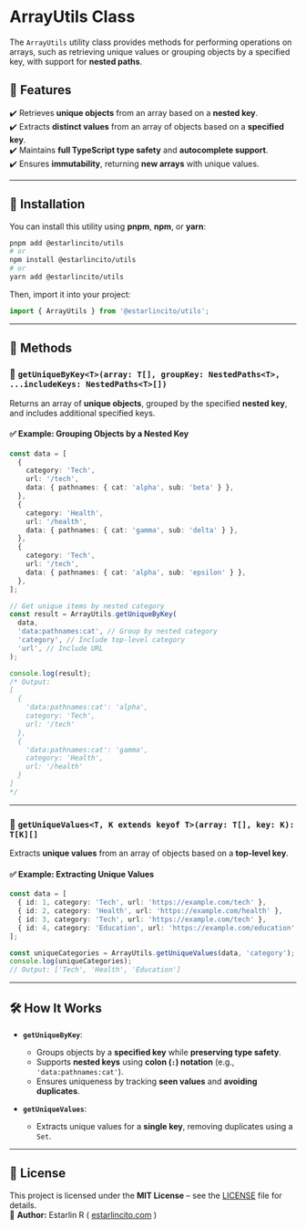 # ArrayUtils Class

The `ArrayUtils` utility class provides methods for performing operations on arrays, such as retrieving unique values or grouping objects by a specified key, with support for **nested paths**.

## 📌 Features

✔️ Retrieves **unique objects** from an array based on a **nested key**.  
✔️ Extracts **distinct values** from an array of objects based on a **specified key**.  
✔️ Maintains **full TypeScript type safety** and **autocomplete support**.  
✔️ Ensures **immutability**, returning **new arrays** with unique values.

---

## 🚀 Installation

You can install this utility using **pnpm**, **npm**, or **yarn**:

```bash
pnpm add @estarlincito/utils
# or
npm install @estarlincito/utils
# or
yarn add @estarlincito/utils
```

Then, import it into your project:

```ts
import { ArrayUtils } from '@estarlincito/utils';
```

---

## 📖 Methods

### 🔹 `getUniqueByKey<T>(array: T[], groupKey: NestedPaths<T>, ...includeKeys: NestedPaths<T>[])`

Returns an array of **unique objects**, grouped by the specified **nested key**, and includes additional specified keys.

#### ✅ Example: Grouping Objects by a Nested Key

```ts
const data = [
  {
    category: 'Tech',
    url: '/tech',
    data: { pathnames: { cat: 'alpha', sub: 'beta' } },
  },
  {
    category: 'Health',
    url: '/health',
    data: { pathnames: { cat: 'gamma', sub: 'delta' } },
  },
  {
    category: 'Tech',
    url: '/tech',
    data: { pathnames: { cat: 'alpha', sub: 'epsilon' } },
  },
];

// Get unique items by nested category
const result = ArrayUtils.getUniqueByKey(
  data,
  'data:pathnames:cat', // Group by nested category
  'category', // Include top-level category
  'url', // Include URL
);

console.log(result);
/* Output:
[
  {
    'data:pathnames:cat': 'alpha',
    category: 'Tech',
    url: '/tech'
  },
  {
    'data:pathnames:cat': 'gamma',
    category: 'Health',
    url: '/health'
  }
]
*/
```

---

### 🔹 `getUniqueValues<T, K extends keyof T>(array: T[], key: K): T[K][]`

Extracts **unique values** from an array of objects based on a **top-level key**.

#### ✅ Example: Extracting Unique Values

```ts
const data = [
  { id: 1, category: 'Tech', url: 'https://example.com/tech' },
  { id: 2, category: 'Health', url: 'https://example.com/health' },
  { id: 3, category: 'Tech', url: 'https://example.com/tech' },
  { id: 4, category: 'Education', url: 'https://example.com/education' },
];

const uniqueCategories = ArrayUtils.getUniqueValues(data, 'category');
console.log(uniqueCategories);
// Output: ['Tech', 'Health', 'Education']
```

---

## 🛠 How It Works

- **`getUniqueByKey`**:

  - Groups objects by a **specified key** while **preserving type safety**.
  - Supports **nested keys** using **colon (`:`) notation** (e.g., `'data:pathnames:cat'`).
  - Ensures uniqueness by tracking **seen values** and **avoiding duplicates**.

- **`getUniqueValues`**:
  - Extracts unique values for a **single key**, removing duplicates using a `Set`.

---

## 📜 License

This project is licensed under the **MIT License** – see the [LICENSE](../LICENSE) file for details.  
👤 **Author:** Estarlin R ( [estarlincito.com](https://estarlincito.com) )
